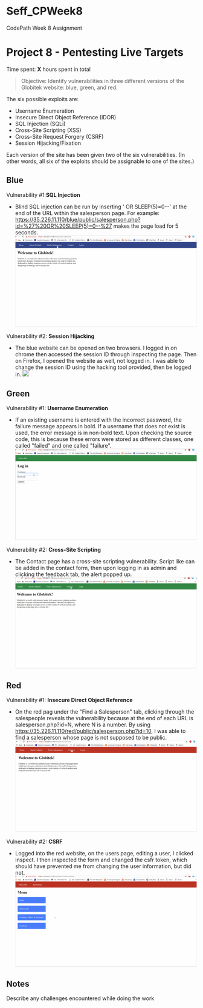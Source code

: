 # Seff_CPWeek8
CodePath Week 8 Assignment
# Project 8 - Pentesting Live Targets

Time spent: **X** hours spent in total

> Objective: Identify vulnerabilities in three different versions of the Globitek website: blue, green, and red.

The six possible exploits are:
* Username Enumeration
* Insecure Direct Object Reference (IDOR)
* SQL Injection (SQLi)
* Cross-Site Scripting (XSS)
* Cross-Site Request Forgery (CSRF)
* Session Hijacking/Fixation

Each version of the site has been given two of the six vulnerabilities. (In other words, all six of the exploits should be assignable to one of the sites.)

## Blue

Vulnerability #1:__SQL Injection__  
 * Blind SQL injection can be run by inserting ' OR SLEEP(5)=0--' at the end of the URL within the salesperson page. For example: https://35.226.11.110/blue/public/salesperson.php?id=%27%20OR%20SLEEP(5)=0--%27 makes the page load for 5 seconds.
![](https://github.com/etseff/Seff_CPWeek8/blob/master/CPWEEK8-1.gif)

Vulnerability #2: __Session Hijacking__
 * The blue website can be opened on two browsers. I logged in on chrome then accessed the session ID through inspecting the page. Then on Firefox, I opened the website as well, not logged in. I was able to change the session ID using the hacking tool provided, then be logged in.
![](https://github.com/etseff/Seff_CPWeek8/blob/master/CPWEEK8-2.gif)
## Green

Vulnerability #1: __Username Enumeration__
 * If an existing username is entered with the incorrect password, the failure message appears in bold. If a username that does not exist is used, the error message is in non-bold text. Upon checking the source code, this is because these errors were stored as different classes, one called "failed" and one called "failure".
 ![](https://github.com/etseff/Seff_CPWeek8/blob/master/CPWEEK8-3.gif)

Vulnerability #2: __Cross-Site Scripting__
 * The Contact page has a cross-site scripting vulnerability. Script like <script>alert('Elie found the XSS!');</script> can be added in the contact form, then upon logging in as admin and clicking the feedback tab, the alert popped up.
![](https://github.com/etseff/Seff_CPWeek8/blob/master/CPWEEK8-4.gif)

## Red

Vulnerability #1: __Insecure Direct Object Reference__
 * On the red pag under the "Find a Salesperson" tab, clicking through the salespeople reveals the vulnerability because at the end of each URL is salesperson.php?id=N, where N is a number. By using https://35.226.11.110/red/public/salesperson.php?id=10, I was able to find a salesperson whose page is not supposed to be public. 
![](https://github.com/etseff/Seff_CPWeek8/blob/master/CPWEEK8-5.gif)

Vulnerability #2: __CSRF__
 * Logged into the red website, on the users page, editing a user, I clicked inspect. I then inspected the form and changed the csfr token, which should have prevented me from changing the user information, but did not.
![](https://github.com/etseff/Seff_CPWeek8/blob/master/CPWEEK8-6.gif)

## Notes

Describe any challenges encountered while doing the work
